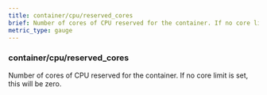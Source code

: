 ```yaml
---
title: container/cpu/reserved_cores
brief: Number of cores of CPU reserved for the container. If no core limit is set, this will be zero.
metric_type: gauge
---
```

### container/cpu/reserved_cores

Number of cores of CPU reserved for the container. If no core limit is set, this will be zero.
